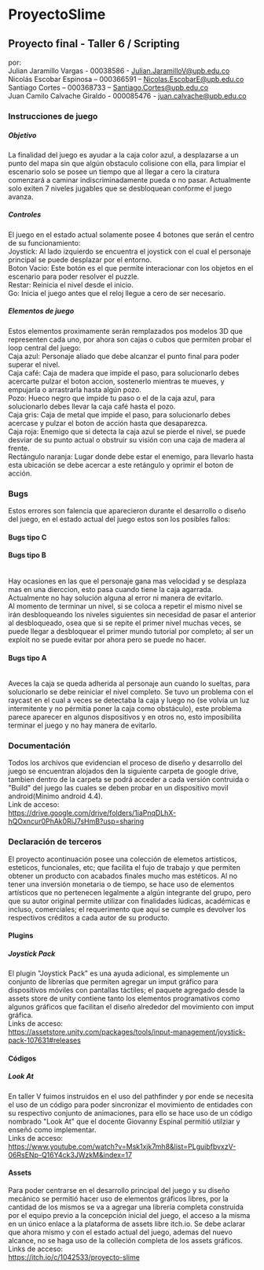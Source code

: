 # ProyectoSlime
## Proyecto final - Taller 6 / Scripting
por:
<br>Julian Jaramillo Vargas - 00038586 - Julian.JaramilloV@upb.edu.co
<br>Nicolás Escobar Espinosa – 000366591 – Nicolas.EscobarE@upb.edu.co
<br>Santiago Cortes – 000368733 – Santiago.Cortes@upb.edu.co
<br>Juan Camilo Calvache Giraldo - 000085476 - juan.calvache@upb.edu.co

### Instrucciones de juego
##### Objetivo
La finalidad del juego es ayudar a la caja color azul, a desplazarse a un punto del mapa sin que algún obstaculo colisione con ella, para limpiar el escenario solo se posee un tiempo que al llegar a cero la ciratura comenzará a caminar indiscriminadamente pueda o no pasar. Actualmente solo exiten 7 niveles jugables  que se desbloquean conforme el juego avanza.

##### Controles
El juego en el estado actual solamente posee 4 botones que serán el centro de su funcionamiento:
<br>Joystick: Al lado izquierdo se encuentra el joystick con el cual el personaje principal se puede desplazar por el entorno.
<br>Boton Vacio: Este botón es el que permite interacionar con los objetos en el escenario para poder resolver el puzzle.
<br>Restar: Reinicia el nivel desde el inicio.
<br>Go: Inicia el juego antes que el reloj llegue a cero de ser necesario.

##### Elementos de juego
Estos elementos proximamente serán remplazados pos modelos 3D que representen cada uno, por ahora son cajas o cubos que permiten probar el loop central del juego:
<br>Caja azul: Personaje aliado que debe alcanzar el punto final para poder superar el nivel.
<br>Caja café: Caja de madera que impide el paso, para solucionarlo debes acercarte pulzar el boton accion, sostenerlo mientras te mueves, y empujarla o arrastrarla hasta algún pozo.
<br>Pozo: Hueco negro que impide tu paso o el de la caja azul, para solucionarlo debes llevar la caja café hasta el pozo.
<br>Caja gris: Caja de metal que impide el paso, para solucionarlo debes acercase y pulzar el boton de acción hasta que desaparezca. 
<br>Caja roja: Enemigo que si detecta la caja azul se pierde el nivel, se puede desviar de su punto actual o obstruir su visión con una caja de madera al frente.
<br>Rectángulo naranja: Lugar donde debe estar el enemigo, para llevarlo hasta esta ubicación se debe acercar a este retángulo y oprimir el boton de acción.

### Bugs
Estos errores son falencia que aparecieron durante el desarrollo o diseño del juego, en el estado actual del juego estos son los posibles fallos:

#### Bugs tipo C

#### Bugs tipo B
<br>Hay ocasiones en las que el personaje gana mas velocidad y se desplaza mas en una dierccion, esto pasa cuando tiene la caja agarrada. Actualmente no hay solución alguna al error ni manera de evitarlo.
<br>Al momento de terminar un nivel, si se coloca a repetir el mismo nivel se irán desbloqueando los niveles siguientes sin necesidad de pasar el anterior al desbloqueado, osea que si se repite el primer nivel muchas veces, se puede llegar a desbloquear el primer mundo tutorial por completo; al ser un exploit no se puede evitar por ahora pero se puede no hacer.

#### Bugs tipo A
<br>Aveces la caja se queda adherida al personaje aun cuando lo sueltas, para solucionarlo se debe reiniciar el nivel completo.
<nr>Se tuvo un problema con el raycast en el cual a veces se detectaba la caja y luego no (se volvía un luz intermitente y no pérmitia poner la caja como obstáculo), este problema parece aparecer en algunos dispositivos y en otros no, esto imposibilita terminar el juego y no hay manera de evitarlo.

### Documentación
Todos los archivos que evidencian el proceso de diseño y desarrollo del juego se encuentran alojados den la siguiente carpeta de google drive, tambien dentro de la carpeta se podrá acceder a cada versión contruida o "Build" del juego las cuales se deben probar en un dispositivo movil android(Mínimo android 4.4).
<br>Link de acceso:
<br>https://drive.google.com/drive/folders/1iaPnqDLhX-hQOxncur0PhAk0RiJ7sHmB?usp=sharing


### Declaración de terceros
El proyecto acontinuación posee una colección de elemetos artisticos, esteticos, funcionales, etc; que facilita el fujo de trabajo y que permiten obtener un producto con acabados finales mucho mas estéticos. Al no tener una inversión monetaria o de tiempo, se hace uso de elementos artísticos que no pertenecen legalmente a algún integrante del grupo, pero que su autor original permite utilizar con finalidades lúdicas, académicas e incluso, comerciales; el requerimento que aquí se cumple es devolver los respectivos créditos a cada autor de su producto.

#### Plugins
##### Joystick Pack
El plugin "Joystick Pack" es una ayuda adicional, es simplemente un conjunto de librerías que permiten agregar un imput gráfico para dispositivos móviles con pantallas táctiles; el paquete agregado desde la assets store de unity contiene tanto los elementos programativos como algunos gráficos que facilitan el diseño alrededor del movimiento con imput gráfica.
<br>Links de acceso:
<br>https://assetstore.unity.com/packages/tools/input-management/joystick-pack-107631#releases

#### Códigos
##### Look At
En taller V fuimos instruidos en el uso del pathfinder y por ende se necesita el uso de un código para poder sincronizar el movimiento de entidades con su respectivo conjunto de animaciones, para ello se hace uso de un código nombrado "Look At" que el docente Giovanny Espinal permitió utilziar y enseñó como implementar.
<br>Links de acceso:
<br>https://www.youtube.com/watch?v=Msk1xjk7mh8&list=PLguibfbvxzV-06RsENp-Q16Y4ck3JWzkM&index=17

#### Assets
Para poder centrarse en el desarrollo principal del juego y su diseño mecánico se permitió hacer uso de elementos gráficos libres, por la cantidad de los mismos se va a agregar una librería completa construida por el equipo previo a la concepción inicial del juego, el acceso a la misma en un único enlace a la plataforma de assets libre itch.io. Se debe aclarar que ahora mismo y con el estado actual del juego, ademas del nuevo alcance, no se haga uso de la colleción completa de los assets gráficos.
<br>Links de acceso:
<br>https://itch.io/c/1042533/proyecto-slime
